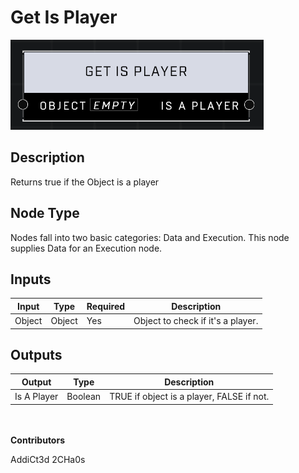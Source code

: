 # Get Is Player
![](../../../.gitbook/assets/get-is-player.png)
## Description
Returns true if the Object is a player

## Node Type
Nodes fall into two basic categories: Data and Execution. This node supplies Data for an Execution node.

## Inputs
| Input | Type | Required | Description |
|------------------|------------------|----------|--------------------------------------------------------------|
| Object | Object | Yes | Object to check if it's a player. |

## Outputs
| Output | Type | Description |
|------------------|------------------|--------------------------------------------------------------|
| Is A Player | Boolean | TRUE if object is a player, FALSE if not. |

\
\
**Contributors**

AddiCt3d 2CHa0s